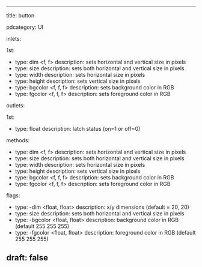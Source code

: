 --- 


title: button

pdcategory: UI

inlets:

  1st:
  - type: dim <f, f>
    description: sets horizontal and vertical size in pixels
  - type: size <float>
    description: sets both horizontal and vertical size in pixels
  - type: width <float>
    description: sets horizontal size in pixels
  - type: height <float>
    description: sets vertical size in pixels
  - type: bgcolor <f, f, f>
    description: sets background color in RGB
  - type: fgcolor <f, f, f>
    description: sets foreground color in RGB

outlets:

  1st:
  - type: float
    description: latch status (on=1 or off=0)



methods:
  - type: dim <f, f>
    description: sets horizontal and vertical size in pixels
  - type: size <float>
    description: sets both horizontal and vertical size in pixels
  - type: width <float>
    description: sets horizontal size in pixels
  - type: height <float>
    description: sets vertical size in pixels
  - type: bgcolor <f, f, f>
    description: sets background color in RGB
  - type: fgcolor <f, f, f>
    description: sets foreground color in RGB

flags:
  - type: -dim <float, float>
    description: x/y dimensions (default = 20, 20)
  - type: size <float>
    description: sets both horizontal and vertical size in pixels
  - type: -bgcolor <float, float>
    description: background color in RGB (default 255 255 255)
  - type: -fgcolor <float, float>
    description: foreground color in RGB (default 255 255 255)

draft: false
---